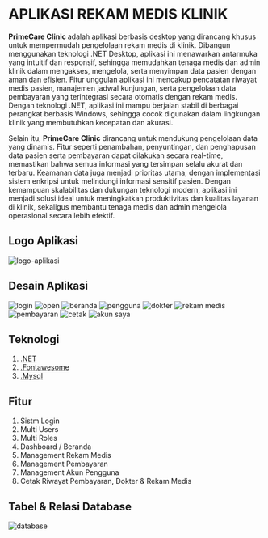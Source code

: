 # APLIKASI REKAM MEDIS KLINIK

<strong>PrimeCare Clinic </strong> adalah aplikasi berbasis desktop yang dirancang khusus untuk mempermudah pengelolaan rekam medis di klinik. Dibangun menggunakan teknologi .NET Desktop, aplikasi ini menawarkan antarmuka yang intuitif dan responsif, sehingga memudahkan tenaga medis dan admin klinik dalam mengakses, mengelola, serta menyimpan data pasien dengan aman dan efisien. Fitur unggulan aplikasi ini mencakup pencatatan riwayat medis pasien, manajemen jadwal kunjungan, serta pengelolaan data pembayaran yang terintegrasi secara otomatis dengan rekam medis. Dengan teknologi .NET, aplikasi ini mampu berjalan stabil di berbagai perangkat berbasis Windows, sehingga cocok digunakan dalam lingkungan klinik yang membutuhkan kecepatan dan akurasi.

Selain itu, <strong>PrimeCare Clinic</strong> dirancang untuk mendukung pengelolaan data yang dinamis. Fitur seperti penambahan, penyuntingan, dan penghapusan data pasien serta pembayaran dapat dilakukan secara real-time, memastikan bahwa semua informasi yang tersimpan selalu akurat dan terbaru. Keamanan data juga menjadi prioritas utama, dengan implementasi sistem enkripsi untuk melindungi informasi sensitif pasien. Dengan kemampuan skalabilitas dan dukungan teknologi modern, aplikasi ini menjadi solusi ideal untuk meningkatkan produktivitas dan kualitas layanan di klinik, sekaligus membantu tenaga medis dan admin mengelola operasional secara lebih efektif.

## Logo Aplikasi

<img src="https://github.com/M-BintangR/RekamMedisKlinik/blob/main/Doc/logo.png" alt="logo-aplikasi">

## Desain Aplikasi

<img src="https://github.com/M-BintangR/RekamMedisKlinik/blob/main/Doc/login.png" alt="login">
<img src="https://github.com/M-BintangR/RekamMedisKlinik/blob/main/Doc/open.png" alt="open">
<img src="https://github.com/M-BintangR/RekamMedisKlinik/blob/main/Doc/beranda.png" alt="beranda">
<img src="https://github.com/M-BintangR/RekamMedisKlinik/blob/main/Doc/pengguna.png" alt="pengguna">
<img src="https://github.com/M-BintangR/RekamMedisKlinik/blob/main/Doc/dokter.png" alt="dokter">
<img src="https://github.com/M-BintangR/RekamMedisKlinik/blob/main/Doc/rekam medis.png" alt="rekam medis">
<img src="https://github.com/M-BintangR/RekamMedisKlinik/blob/main/Doc/pembayaran.png" alt="pembayaran">
<img src="https://github.com/M-BintangR/RekamMedisKlinik/blob/main/Doc/cetak.png" alt="cetak">
<img src="https://github.com/M-BintangR/RekamMedisKlinik/blob/main/Doc/akun saya.png" alt="akun saya">

## Teknologi

1. [.NET](https://dotnet.microsoft.com/)
2. [.Fontawesome](https://fontawesome.com/)
3. [.Mysql](https://www.mysql.com/)

## Fitur

1. Sistm Login
2. Multi Users
3. Multi Roles
4. Dashboard / Beranda
5. Management Rekam Medis
6. Management Pembayaran
7. Management Akun Pengguna
8. Cetak Riwayat Pembayaran, Dokter & Rekam Medis

## Tabel & Relasi Database

<img src="https://github.com/M-BintangR/RekamMedisKlinik/blob/main/Doc/database.png" alt="database">
